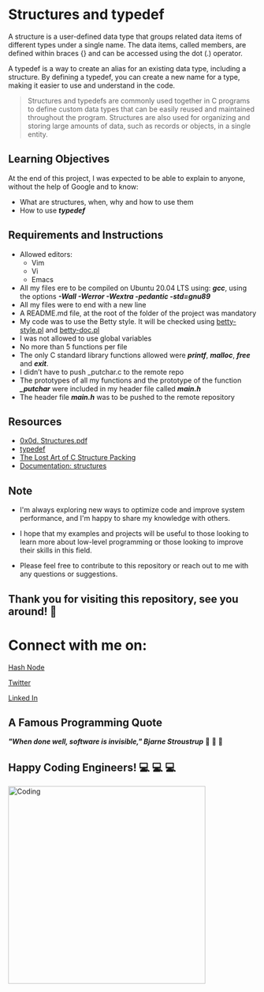 # **Structures and typedef**
A structure is a user-defined data type that groups related data items of different types under a single name. The data items, called members, are defined within braces {} and can be accessed using the dot (.) operator.

A typedef is a way to create an alias for an existing data type, including a structure. By defining a typedef, you can create a new name for a type, making it easier to use and understand in the code.
> Structures and typedefs are commonly used together in C programs to define custom data types that can be easily reused and maintained throughout the program. Structures are also used for organizing and storing large amounts of data, such as records or objects, in a single entity.

## **Learning Objectives**
At the end of this project, I was expected to be able to explain to anyone, without the help of Google and to know:

* What are structures, when, why and how to use them
* How to use ***typedef***

## **Requirements and Instructions**

* Allowed editors: 
  * Vim
  * Vi
  * Emacs
* All my  files ere to  be compiled on Ubuntu 20.04 LTS using: ***gcc***, using the options ***-Wall -Werror -Wextra -pedantic -std=gnu89***
* All my files were to end with a new line
* A README.md file, at the root of the folder of the project was mandatory
* My code was to use the Betty style. It will be checked using [betty-style.pl](https://github.com/holbertonschool/Betty/blob/master/betty-style.pl) and [betty-doc.pl](https://github.com/holbertonschool/Betty/blob/master/betty-doc.pl)
* I was  not allowed to use global variables
* No more than 5 functions per file
* The only C standard library functions allowed were ***printf***, ***malloc***, ***free*** and ***exit***.
* I didn’t have to push _putchar.c to the remote repo
* The prototypes of all my functions and the prototype of the function ***_putchar*** were included in my header file called ***main.h***
* The header file ***main.h*** was to be pushed to the remote repository

## **Resources**
* [0x0d. Structures.pdf](https://s3.amazonaws.com/alx-intranet.hbtn.io/uploads/misc/2021/1/6eb80c79c99f6125450a0dc11b300d46238d1a5a.pdf?X-Amz-Algorithm=AWS4-HMAC-SHA256&X-Amz-Credential=AKIARDDGGGOUSBVO6H7D%2F20230329%2Fus-east-1%2Fs3%2Faws4_request&X-Amz-Date=20230329T154116Z&X-Amz-Expires=86400&X-Amz-SignedHeaders=host&X-Amz-Signature=eee6fa8a05924f1482292c1912d1436fbeca060d43ff4735ba7dc93fab3edb82)
* [typedef](https://publications.gbdirect.co.uk//c_book/chapter8/typedef.html)
* [The Lost Art of C Structure Packing ](http://www.catb.org/esr/structure-packing/)
* [Documentation: structures](https://github.com/holbertonschool/Betty/wiki/Documentation:-Data-structures)

## **Note**

* I'm always exploring new ways to optimize code and improve system performance, and I'm happy to share my knowledge with others.
* I hope that my examples and projects will be useful to those looking to learn more about low-level programming or those looking to improve their skills in this field.

* Please feel free to contribute to this repository or reach out to me with any questions or suggestions.

  
  
## **Thank you for visiting this repository, see you around!** :smiling_face_with_three_hearts:



# **Connect with me on:** 

[Hash Node](https://brianenosotieno.hashnode.dev)
                        
[Twitter](https://twitter.com/brian_tatling) 
                        
[Linked In](https://www.linkedin.com/in/brian-enos/)

## **A Famous Programming Quote**

***"When done well, software is invisible," Bjarne Stroustrup*** :muscle: :muscle: :muscle:
## **Happy Coding Engineers!** :computer: :computer: :computer:
<img align="left" alt="Coding" width="400" src= "https://camo.githubusercontent.com/e20822b4282c07ffd010cd05f855a6561d3b62358ca9e607e4901288dd748fcb/68747470733a2f2f63646e2e6472696262626c652e636f6d2f75736572732f323133313939332f73637265656e73686f74732f343934383733362f74686f75676874776f726b732d6769665f6472696262626c652e676966">
